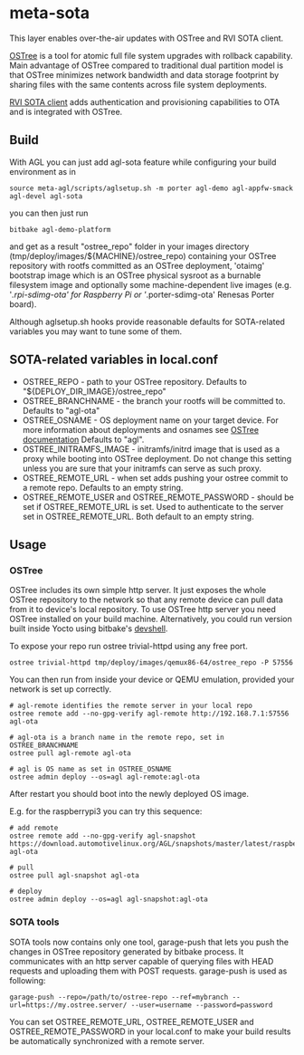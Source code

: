 meta-sota
=========

This layer enables over-the-air updates with OSTree and RVI SOTA client.

[OSTree](https://github.com/ostreedev/ostree) is a tool for atomic full file
system upgrades with rollback capability. Main advantage of OSTree compared
to traditional dual partition model is that OSTree minimizes network bandwidth
and data storage footprint by sharing files with the same contents across file
system deployments.

[RVI SOTA client](https://github.com/advancedtelematic/rvi_sota_client) adds
authentication and provisioning capabilities to OTA and is integrated with
OSTree.

Build
-----

With AGL you can just add agl-sota feature while configuring your build
environment as in

    source meta-agl/scripts/aglsetup.sh -m porter agl-demo agl-appfw-smack agl-devel agl-sota

you can then just run

    bitbake agl-demo-platform

and get as a result "ostree_repo" folder in your images directory
(tmp/deploy/images/${MACHINE}/ostree_repo) containing your OSTree repository
with rootfs committed as an OSTree deployment, 'otaimg' bootstrap image which
is an OSTree physical sysroot as a burnable filesystem image and optionally
some machine-dependent live images (e.g. '*.rpi-sdimg-ota' for Raspberry Pi or
'*.porter-sdimg-ota' Renesas Porter board).

Although aglsetup.sh hooks provide reasonable defaults for SOTA-related
variables you may want to tune some of them.

SOTA-related variables in local.conf
------------------------------------

* OSTREE_REPO - path to your OSTree repository.
  Defaults to "${DEPLOY_DIR_IMAGE}/ostree_repo"
* OSTREE_BRANCHNAME - the branch your rootfs will be committed to.
  Defaults to "agl-ota"
* OSTREE_OSNAME - OS deployment name on your target device. For more
  information about deployments and osnames see
  [OSTree documentation](https://ostree.readthedocs.io/en/latest/manual/deployment/)
  Defaults to "agl".
* OSTREE_INITRAMFS_IMAGE - initramfs/initrd image that is used as a proxy while
  booting into OSTree deployment. Do not change this setting unless you are
  sure that your initramfs can serve as such proxy.
* OSTREE_REMOTE_URL - when set adds pushing your ostree commit to a remote
  repo. Defaults to an empty string.
* OSTREE_REMOTE_USER and OSTREE_REMOTE_PASSWORD - should be set if
  OSTREE_REMOTE_URL is set. Used to authenticate to the server set in
  OSTREE_REMOTE_URL. Both default to an empty string.

Usage
-----

### OSTree ###
OSTree includes its own simple http server. It just exposes the whole OSTree
repository to the network so that any remote device can pull data from it to
device's local repository. To use OSTree http server you need OSTree installed
on your build machine. Alternatively, you could run version built inside Yocto
using bitbake's [devshell](http://www.openembedded.org/wiki/Devshell).

To expose your repo run ostree trivial-httpd using any free port.

    ostree trivial-httpd tmp/deploy/images/qemux86-64/ostree_repo -P 57556

You can then run from inside your device or QEMU emulation, provided your
network is set up correctly.

    # agl-remote identifies the remote server in your local repo
    ostree remote add --no-gpg-verify agl-remote http://192.168.7.1:57556 agl-ota
    
    # agl-ota is a branch name in the remote repo, set in OSTREE_BRANCHNAME
    ostree pull agl-remote agl-ota
    
    # agl is OS name as set in OSTREE_OSNAME
    ostree admin deploy --os=agl agl-remote:agl-ota

After restart you should boot into the newly deployed OS image.

E.g. for the raspberrypi3 you can try this sequence:

    # add remote
    ostree remote add --no-gpg-verify agl-snapshot https://download.automotivelinux.org/AGL/snapshots/master/latest/raspberrypi3/deploy/images/raspberrypi3/ostree_repo/ agl-ota
    
    # pull
    ostree pull agl-snapshot agl-ota
    
    # deploy
    ostree admin deploy --os=agl agl-snapshot:agl-ota

### SOTA tools ###
SOTA tools now contains only one tool, garage-push that lets you push the
changes in OSTree repository generated by bitbake process. It communicates with
an http server capable of querying files with HEAD requests and uploading them
with POST requests. garage-push is used as following:

    garage-push --repo=/path/to/ostree-repo --ref=mybranch --url=https://my.ostree.server/ --user=username --password=password

You can set OSTREE_REMOTE_URL, OSTREE_REMOTE_USER and OSTREE_REMOTE_PASSWORD in
your local.conf to make your build results be automatically synchronized with a
remote server.

